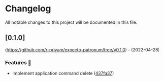 # Changelog

All notable changes to this project will be documented in this file.

## [0.1.0]
(https://github.com/r-priyam/expecto-patronum/tree/v0.1.0) - (2022-04-28)

### Features 🎉

- Implement application command delete ([437fa37](https://github.com/r-priyam/expecto-patronum/commit/437fa372019b2ad5ca861a91dc626a9207496627))

